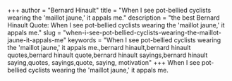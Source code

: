 +++
author = "Bernard Hinault"
title = "When I see pot-bellied cyclists wearing the 'maillot jaune,' it appals me."
description = "the best Bernard Hinault Quote: When I see pot-bellied cyclists wearing the 'maillot jaune,' it appals me."
slug = "when-i-see-pot-bellied-cyclists-wearing-the-maillot-jaune-it-appals-me"
keywords = "When I see pot-bellied cyclists wearing the 'maillot jaune,' it appals me.,bernard hinault,bernard hinault quotes,bernard hinault quote,bernard hinault sayings,bernard hinault saying,quotes, sayings,quote, saying, motivation"
+++
When I see pot-bellied cyclists wearing the 'maillot jaune,' it appals me.
